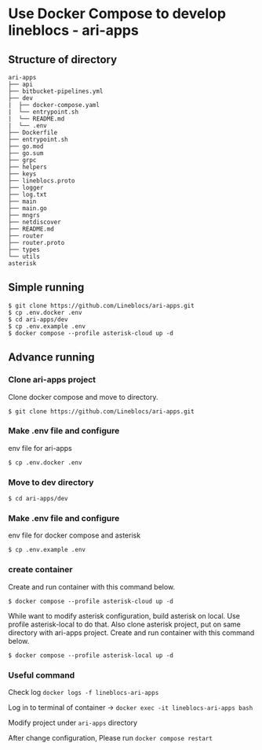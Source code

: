 # Use Docker Compose to develop lineblocs - ari-apps

## Structure of directory
```shell
ari-apps
├── api
├── bitbucket-pipelines.yml
├── dev
|  ├── docker-compose.yaml
|  └── entrypoint.sh
|  └── README.md
|  └── .env
├── Dockerfile
├── entrypoint.sh
├── go.mod
├── go.sum
├── grpc
├── helpers
├── keys
├── lineblocs.proto
├── logger
├── log.txt
├── main
├── main.go
├── mngrs
├── netdiscover
├── README.md
├── router
├── router.proto
├── types
└── utils
asterisk

```

## Simple running
```shell
$ git clone https://github.com/Lineblocs/ari-apps.git
$ cp .env.docker .env
$ cd ari-apps/dev
$ cp .env.example .env
$ docker compose --profile asterisk-cloud up -d
```

## Advance running

### Clone ari-apps project 
Clone docker compose and move to directory.
```shell
$ git clone https://github.com/Lineblocs/ari-apps.git
```

### Make .env file and configure
env file for ari-apps
```shell
$ cp .env.docker .env
```
### Move to dev directory
```
$ cd ari-apps/dev
```

### Make .env file and configure
env file for docker compose and asterisk
```shell
$ cp .env.example .env
```

###  create container
Create and run container with this command below. 

```shell
$ docker compose --profile asterisk-cloud up -d
```

While want to modify asterisk configuration, build asterisk on local. Use profile asterisk-local to do that. Also clone asterisk project, put on same directory with ari-apps project. Create and run container with this command below. 
```shell
$ docker compose --profile asterisk-local up -d
```

### Useful command
Check log  `docker logs -f lineblocs-ari-apps`

Log in to terminal of container  -> `docker exec -it lineblocs-ari-apps bash`

Modify project under `ari-apps` directory

After change configuration, Please run `docker compose restart`
